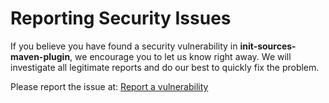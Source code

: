 # Reporting Security Issues

If you believe you have found a security vulnerability in **init-sources-maven-plugin**, we encourage you to let us know right away. We will investigate all legitimate reports and do our best to quickly fix the problem.

Please report the issue at: [Report a vulnerability](https://github.com/lengors/init-sources-maven-plugin/security/advisories/new)
